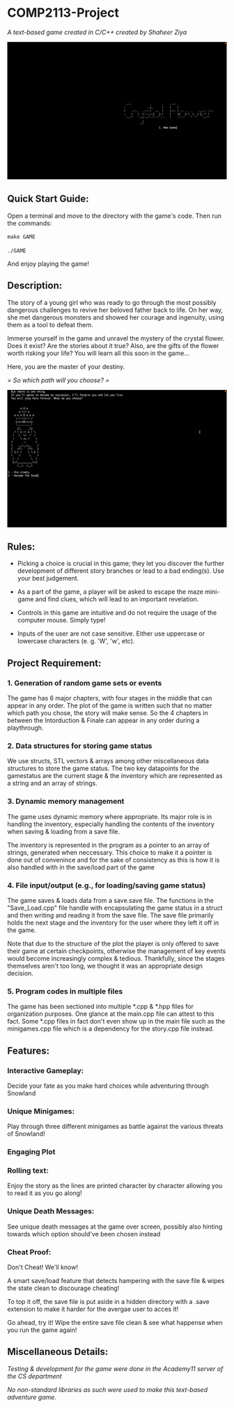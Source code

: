 # COMP2113-Project
*A text-based game created in C/C++ created by Shaheer Ziya*

![gameplay](start.gif)

## Quick Start Guide:

Open a terminal and move to the directory with the game's code. Then run the commands:

```
make GAME 

./GAME
```

And enjoy playing the game!


## Description:

The story of a young girl who was ready to go through the most possibly dangerous challenges to revive her beloved father back to life. On her way, she met dangerous monsters and showed her courage and ingenuity, using them as a tool to defeat them. 

Immerse yourself in the game and unravel the mystery of the crystal flower. Does it exist? Are the stories about it true? Also, are the gifts of the flower worth risking your life? You will learn all this soon in the game... 

Here, you are the master of your destiny. 

_= So which path will you choose? =_

![gameplay](game.gif)

## Rules:

* Picking a choice is crucial in this game; they let you discover the further development of different story branches or lead to a bad ending(s). Use your best judgement. 

* As a part of the game, a player will be asked to escape the maze mini-game and find clues, which will lead to an important revelation.

* Controls in this game are intuitive and do not require the usage of the computer mouse. Simply type!

* Inputs of the user are not case sensitive. Either use uppercase or lowercase characters (e. g. 'W', 'w', etc).


## Project Requirement:

### 1. Generation of random game sets or events

The game has 6 major chapters, with four stages in the middle that can appear in any order. The plot of the game is written such that no matter which path you chose, the story will make sense. So the 4 chapters in between the Intorduction & Finale can appear in any order during a playthrough.

### 2. Data structures for storing game status

We use structs, STL vectors & arrays among other miscellaneous data structures to store the game status. The two key datapoints for the gamestatus are the current stage & the inventory which are represented as a string and an array of strings.

### 3. Dynamic memory management

The game uses dynamic memory where appropriate. Its major role is in handling the inventory, especially handling the contents of the inventory when saving & loading from a save file.

The inventory is represented in the program as a pointer to an array of strings, generated when neccessary. This choice to make it a pointer is done out of convenince and for the sake of consistency as this is how it is also handled with in the save/load part of the game

### 4. File input/output (e.g., for loading/saving game status)

The game saves & loads data from a save.save file. The functions in the "Save_Load.cpp" file handle with encapsulating the game status in a struct and then writing and reading it from the save file. The save file primarily holds the next stage and the inventory for the user where they left it off in the game.

Note that due to the structure of the plot the player is only offered to save their game at certain checkpoints, otherwise the management of key events would become increasingly complex & tedious. Thankfully, since the stages themselves aren't too long, we thought it was an appropriate design decision.

### 5. Program codes in multiple files

The game has been sectioned into multiple *.cpp & *.hpp files for organization purposes. One glance at the main.cpp file can attest to this fact. Some *.cpp files in fact don't even show up in the main file such as the minigames.cpp file which is a dependency for the story.cpp file instead.

## Features:

### **Interactive Gameplay:**
  
  Decide your fate as you make hard choices while adventuring through Snowland

### **Unique Minigames:**
  
  Play through three different minigames as battle against the various threats of Snowland!

### **Engaging Plot**

### **Rolling text:**
  
  Enjoy the story as the lines are printed character by character allowing you to read it as you go along!

### **Unique Death Messages:**
  
  See unique death messages at the game over screen, possibly also hinting towards which option should've been chosen instead

### **Cheat Proof:**
  
  Don't Cheat! We'll know!
  
  A smart save/load feature that detects hampering with the save file & wipes the state clean to discourage cheating!
  
  To top it off, the save file is put aside in a hidden directory with a .save extension to make it harder for the avergae user to acces it!
  
  Go ahead, try it! Wipe the entire save file clean & see what happense when you run the game again!


## Miscellaneous Details:

*Testing & development for the game were done in the Academy11 server of the CS department*

*No non-standard libraries as such were used to make this text-based adventure game.*
